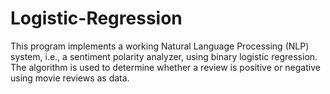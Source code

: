 # Logistic-Regression
This program  implements a working Natural Language Processing (NLP) system, i.e., a sentiment polarity analyzer, using binary logistic regression. The algorithm is used to determine whether a review is positive or negative using movie reviews as data.
